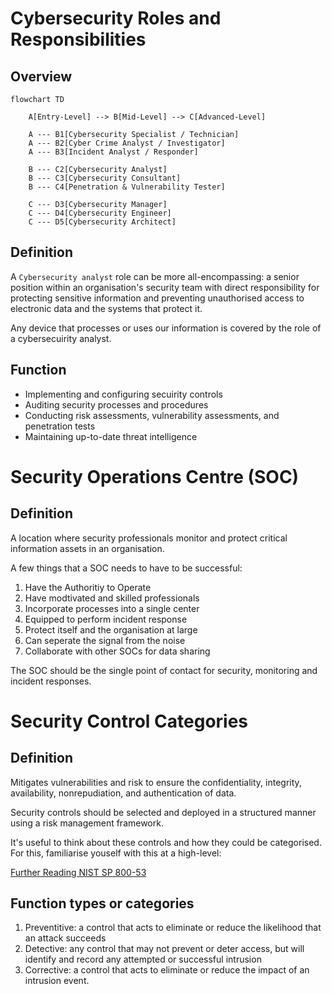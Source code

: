 # Cybersecurity Roles and Responsibilities

## Overview

```mermaid
flowchart TD

    A[Entry-Level] --> B[Mid-Level] --> C[Advanced-Level]
    
    A --- B1[Cybersecurity Specialist / Technician]
    A --- B2[Cyber Crime Analyst / Investigator]
    A --- B3[Incident Analyst / Responder]

    B --- C2[Cybersecurity Analyst]
    B --- C3[Cybersecurity Consultant]
    B --- C4[Penetration & Vulnerability Tester]

    C --- D3[Cybersecurity Manager]
    C --- D4[Cybersecurity Engineer]
    C --- D5[Cybersecurity Architect]

```

## Definition

A `Cybersecurity analyst` role can be more all-encompassing: a senior position within an organisation's security team with direct responsibility for protecting sensitive information and preventing unauthorised access to electronic data and the systems that protect it.

Any device that processes or uses our information is covered by the role of a cybersecuirity analyst.

## Function

* Implementing and configuring secuirity controls
* Auditing security processes and procedures
* Conducting risk assessments, vulnerability assessments, and penetration tests
* Maintaining up-to-date threat intelligence

# Security Operations Centre (SOC)

## Definition

A location where security professionals monitor and protect critical information assets in an organisation.

A few things that a SOC needs to have to be successful:

1. Have the Authoritiy to Operate
2. Have modtivated and skilled professionals
3. Incorporate processes into a single center
4. Equipped to perform incident response
5. Protect itself and the organisation at large
6. Can seperate the signal from the noise
7. Collaborate with other SOCs for data sharing

The SOC should be the single point of contact for security, monitoring and incident responses.

# Security Control Categories

## Definition

Mitigates vulnerabilities and risk to ensure the confidentiality, integrity, availability, nonrepudiation, and authentication of data.

Security controls should be selected and deployed in a structured manner using a risk management framework.

It's useful to think about these controls and how they could be categorised. For this, familiarise youself with this at a high-level:

[Further Reading NIST SP 800-53](https://csrc.nist.gov/pubs/sp/800/53/r5/upd1/final)

## Function types or categories

1. Preventitive: a control that acts to eliminate or reduce the likelihood that an attack succeeds
2. Detective: any control that may not prevent or deter access, but will identify and record any attempted or successful intrusion
3. Corrective: a control that acts to eliminate or reduce the impact of an intrusion event.
